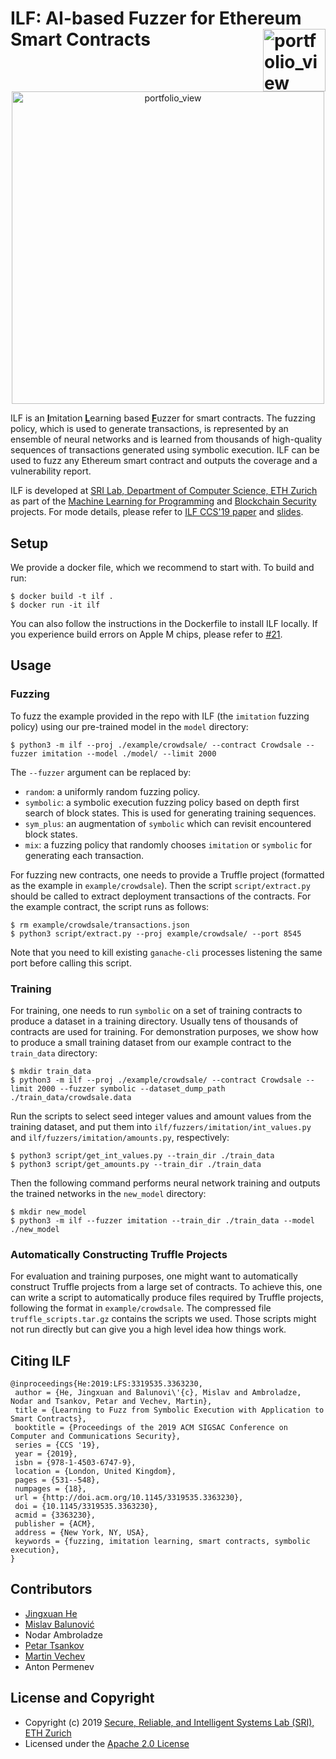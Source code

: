 ILF: AI-based Fuzzer for Ethereum Smart Contracts <a href="https://www.sri.inf.ethz.ch/"><img width="100" alt="portfolio_view" align="right" src="http://safeai.ethz.ch/img/sri-logo.svg"></a>
=============================================================================================================
<p align="center">
    <img width="500" alt="portfolio_view" src="https://www.sri.inf.ethz.ch/assets/images/ilf-logo-1.png">
</p>

ILF is an <ins>**I**</ins>mitation <ins>**L**</ins>earning based <ins>**F**</ins>uzzer for smart contracts. The fuzzing policy, which is used to generate transactions, is represented by an ensemble of neural networks and is learned from thousands of high-quality sequences of transactions generated using symbolic execution. ILF can be used to fuzz any Ethereum smart contract and outputs the coverage and a vulnerability report.

ILF is developed at [SRI Lab, Department of Computer Science, ETH Zurich](https://www.sri.inf.ethz.ch/) as part of the [Machine Learning for Programming](https://www.sri.inf.ethz.ch/research/plml) and [Blockchain Security](https://www.sri.inf.ethz.ch/research/blockchain-security) projects. For mode details, please refer to [ILF CCS'19 paper](https://files.sri.inf.ethz.ch/website/papers/ccs19-ilf.pdf) and [slides](https://files.sri.inf.ethz.ch/website/slides/ccs19-ilf-slides.pdf).

## Setup

We provide a docker file, which we recommend to start with. To build and run:
```
$ docker build -t ilf .
$ docker run -it ilf
```

You can also follow the instructions in the Dockerfile to install ILF locally. If you experience build errors on Apple M chips, please refer to [#21](https://github.com/eth-sri/ilf/issues/21).

## Usage

### Fuzzing

To fuzz the example provided in the repo with ILF (the `imitation` fuzzing policy) using our pre-trained model in the `model` directory:
```
$ python3 -m ilf --proj ./example/crowdsale/ --contract Crowdsale --fuzzer imitation --model ./model/ --limit 2000
```
The `--fuzzer` argument can be replaced by:
* `random`: a uniformly random fuzzing policy.
* `symbolic`: a symbolic execution fuzzing policy based on depth first search of block states. This is used for generating training sequences.
* `sym_plus`: an augmentation of `symbolic` which can revisit encountered block states.
* `mix`: a fuzzing policy that randomly chooses `imitation` or `symbolic` for generating each transaction.

For fuzzing new contracts, one needs to provide a Truffle project (formatted as the example in `example/crowdsale`). Then the script `script/extract.py` should be called to extract deployment transactions of the contracts. For the example contract, the script runs as follows:
```
$ rm example/crowdsale/transactions.json
$ python3 script/extract.py --proj example/crowdsale/ --port 8545
```
Note that you need to kill existing `ganache-cli` processes listening the same port before calling this script.

### Training

For training, one needs to run `symbolic` on a set of training contracts to produce a dataset in a training directory. Usually tens of thousands of contracts are used for training. For demonstration purposes, we show how to produce a small training dataset from our example contract to the `train_data` directory:
```
$ mkdir train_data
$ python3 -m ilf --proj ./example/crowdsale/ --contract Crowdsale --limit 2000 --fuzzer symbolic --dataset_dump_path ./train_data/crowdsale.data
```

Run the scripts to select seed integer values and amount values from the training dataset, and put them into `ilf/fuzzers/imitation/int_values.py` and `ilf/fuzzers/imitation/amounts.py`, respectively:
```
$ python3 script/get_int_values.py --train_dir ./train_data
$ python3 script/get_amounts.py --train_dir ./train_data
```

Then the following command performs neural network training and outputs the trained networks in the `new_model` directory:
```
$ mkdir new_model
$ python3 -m ilf --fuzzer imitation --train_dir ./train_data --model ./new_model
```

### Automatically Constructing Truffle Projects

For evaluation and training purposes, one might want to automatically construct Truffle projects from a large set of contracts. To achieve this, one can write a script to automatically produce files required by Truffle projects, following the format in `example/crowdsale`. The compressed file `truffle_scripts.tar.gz` contains the scripts we used. Those scripts might not run directly but can give you a high level idea how things work.

## Citing ILF
```
@inproceedings{He:2019:LFS:3319535.3363230,
 author = {He, Jingxuan and Balunovi\'{c}, Mislav and Ambroladze, Nodar and Tsankov, Petar and Vechev, Martin},
 title = {Learning to Fuzz from Symbolic Execution with Application to Smart Contracts},
 booktitle = {Proceedings of the 2019 ACM SIGSAC Conference on Computer and Communications Security},
 series = {CCS '19},
 year = {2019},
 isbn = {978-1-4503-6747-9},
 location = {London, United Kingdom},
 pages = {531--548},
 numpages = {18},
 url = {http://doi.acm.org/10.1145/3319535.3363230},
 doi = {10.1145/3319535.3363230},
 acmid = {3363230},
 publisher = {ACM},
 address = {New York, NY, USA},
 keywords = {fuzzing, imitation learning, smart contracts, symbolic execution},
} 
```

## Contributors
* [Jingxuan He](https://www.sri.inf.ethz.ch/people/jingxuan)
* [Mislav Balunović](https://www.sri.inf.ethz.ch/people/mislav)
* Nodar Ambroladze
* [Petar Tsankov](https://www.sri.inf.ethz.ch/people/petar)
* [Martin Vechev](https://www.sri.inf.ethz.ch/people/martin)
* Anton Permenev

## License and Copyright
* Copyright (c) 2019 [Secure, Reliable, and Intelligent Systems Lab (SRI), ETH Zurich](https://www.sri.inf.ethz.ch/)
* Licensed under the [Apache 2.0 License](https://www.apache.org/licenses/LICENSE-2.0)
